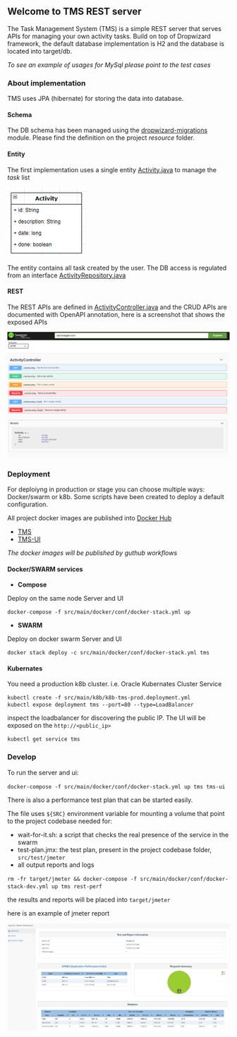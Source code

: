 ## Welcome to TMS REST server

The Task Management System (TMS) is a simple REST server that serves APIs for managing your own activity tasks.
Build on top of Dropwizard framework, the default database implementation is H2 and the database is located into target/db.

_To see an example of usages for MySql please point to the test cases_


### About implementation

TMS uses JPA (hibernate) for storing the data into database.

#### Schema

The DB schema has been managed using the [dropwizard-migrations](https://www.dropwizard.io/en/latest/manual/migrations.html) module. 
Please find the definition on the project _resource_ folder.


#### Entity

The first implementation uses a single entity [Activity.java](https://github.com/marcosperanza/tms/blob/17bf95ea5b5b6e726f5ffe6872c655fdd104bbcc/src/main/java/com/oracle/interview/db/entity/Activity.java) to manage the _task_ list 

![activity.png](activity.png)

The entity contains all task created by the user. The DB access is regulated from an interface [ActivityRepository.java](https://github.com/marcosperanza/tms/blob/17bf95ea5b5b6e726f5ffe6872c655fdd104bbcc/src/main/java/com/oracle/interview/db/ActivityRepository.java)


#### REST

The REST APIs are defined in [ActivityController.java](https://github.com/marcosperanza/tms/blob/17bf95ea5b5b6e726f5ffe6872c655fdd104bbcc/src/main/java/com/oracle/interview/resources/ActivityController.java) 
and the CRUD APIs are documented with OpenAPI annotation, here is a screenshot that shows the exposed APIs

![swagger.png](swagger.png)


### Deployment

For deploiyng in production or stage you can choose multiple ways: Docker/swarm or k8b. Some scripts have been created to 
deploy a default configuration.

All project docker images are published into [Docker Hub](https://hub.docker.com/u/marcosperanza79)

- [TMS](https://hub.docker.com/u/marcosperanza79/tms)
- [TMS-UI](https://hub.docker.com/u/marcosperanza79/tms-ui)

_The docker images will be published by guthub workflows_

#### Docker/SWARM services

- **Compose**

Deploy on the same node Server and UI

```
docker-compose -f src/main/docker/conf/docker-stack.yml up
```

- **SWARM**

Deploy on docker swarm Server and UI

```
docker stack deploy -c src/main/docker/conf/docker-stack.yml tms
```

#### Kubernates

You need a production k8b cluster. i.e. Oracle Kubernates Cluster Service

```
kubectl create -f src/main/k8b/k8b-tms-prod.deployment.yml
kubectl expose deployment tms --port=80 --type=LoadBalancer
```

inspect the loadbalancer for discovering the public IP. The UI will be exposed on the `http://<public_ip>`

```
kubectl get service tms
```


### Develop

To run the server and ui:

`docker-compose -f src/main/docker/conf/docker-stack.yml up tms tms-ui`

There is also a performance test plan that can be started easily. 

The file uses `${SRC}` environment variable for mounting a volume that point to the project codebase needed for:
- wait-for-it.sh: a script that checks the real presence of the service in the swarm
- test-plan.jmx: the test plan, present in the project codebase folder, `src/test/jmeter`
- all output reports and logs

`rm -fr target/jmeter && docker-compose -f src/main/docker/conf/docker-stack-dev.yml up tms rest-perf`

the results and reports will be placed into `target/jmeter`

here is an example of jmeter report

![img.png](docs/jmeter.png)
